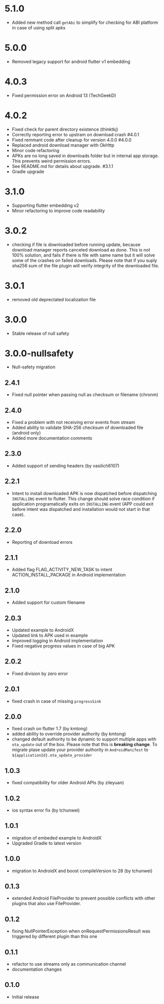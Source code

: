 # 5.1.0
* Added new method call ```getAbi``` to simplify for checking for ABI platform in case of using split apks
# 5.0.0
* Removed legacy support for android flutter v1 embedding
# 4.0.3
* Fixed permission error on Android 13 (TechGeekD)
# 4.0.2
* Fixed check for parent directory existence (thinktkj)
* Correctly reporting error to upstram on download crash
#4.0.1
* Fixed remmant code after cleanup for version 4.0.0
#4.0.0
* Replaced android download manager with OkHttp
* Minor code refactoring
* APKs are no long saved in downloads folder but in internal app storage. This prevents weird permission errors.
* See README.md for details about upgrade.
#3.1.1
* Gradle upgrade
# 3.1.0
* Supporting flutter embedding v2
* Minor refactoring to improve code readability
# 3.0.2
* checking if file is downloaded before running update, because download manager reports canceled download as done. This is not 100% solution, and fails if there is file with same name but it will solve some of the crashes on failed downloads. Please note that if you suply sha256 sum of the file plugin will verify integrity of the downloaded file. 
# 3.0.1
* removed old deprectated localization file
# 3.0.0
* Stable release of null safety
# 3.0.0-nullsafety
* Null-safety migration
## 2.4.1
* Fixed null pointer when passing null as checksum or filename (chronm)
## 2.4.0
* Fixed a problem with not receiving error events from stream
* Added ability to validate SHA-256 checksum of downloaded file (android only)
* Added more documentation comments
## 2.3.0
* Added support of sending headers (by vasilich6107)
## 2.2.1
* Intent to install downloaded APK is now dispatched before dispatching ```INSTALLING``` event to flutter. This change should solve race condition if application programatically exits on ```INSTALLING``` event (APP could exit before intent was dispatched and installation would not start in that case). 
## 2.2.0
* Reporting of download errors
## 2.1.1
* Added flag FLAG_ACTIVITY_NEW_TASK to intent ACTION_INSTALL_PACKAGE in Android implementation
## 2.1.0
* Added support for custom filename
## 2.0.3
* Updated example to AndroidX
* Updated link to APK used in example
* Improved logging in Android implementation
* Fixed negative progress values in case of big APK
## 2.0.2
* Fixed division by zero error
## 2.0.1
* fixed crash in case of missing `progressSink`
## 2.0.0
* fixed crash on flutter 1.7 (by kmtong)
* added ability to override provider authority (by kmtong)
* changed default authority to be dynamic to support multiple apps with ``ota_update`` out of the box. Please note that this is **breaking change**. To migrate plase update your provider authority in ``AndroidManifest`` to ``${applicationId}.ota_update_provider``  

## 1.0.3
* fixed compatibility for older Android APIs (by zileyuan)

## 1.0.2
* ios syntax error fix (by tchunwei)

## 1.0.1
* migration of embeded example to AndroidX 
* Upgraded Gradle to latest version

## 1.0.0
* migration to AndroidX and boost compileVersion to 28 (by tchunwei)

## 0.1.3
* extended Android FileProvider to prevent possible conflicts with other plugins that also use FileProvider.

## 0.1.2

* fixing NullPointerException when onRequestPermissionsResult was triggered by different plugin than this one

## 0.1.1

* refactor to use streams only as communication channel
* documentation changes

## 0.1.0

* Initial release
